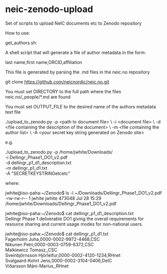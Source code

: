 # neic-zenodo-upload

Set of scripts to upload NeIC documents etc to Zenodo repository

How to use:

get_authors.sh:

A shell script that will generate a file of author metadata in the form:

last name,first name,ORCID,affiliation

This file is generated by parsing the .md files in the neic.no repository

git clone https://github.com/neicnordic/neic.no.git

You must set DIRECTORY to the full path where the files neic.no/_people/*.md are found

You must set OUTPUT_FILE to the desired name of the authors metadata text file

./upload_to_zenodo.py -p \<path to document file\> \\
                      -i \<document file\> \\
		      -d \<file containing the description of the document\> \\
		      -m \<file containing the author list\> \\
		      -A \<your secret key string generated on Zenodo site\>

e.g.

./upload_to_zenodo.py -p /home/jwhite/Downloads/ \
                      -i Dellingr_Phase1_DO1_v2.pdf \
		      -d dellingr_p1_d1_description.txt \
		      -m dellingr_p1_d1.txt \
		      -A "SECRETKEYSTRINGetcetc"

where:

jwhite@iso-paha:~/Zenodo$ ls -l ~/Downloads/Dellingr_Phase1_DO1_v2.pdf <br>
-rw-rw-r-- 1 jwhite jwhite 473048 Jul 28 15:29 /home/jwhite/Downloads/Dellingr_Phase1_DO1_v2.pdf

jwhite@iso-paha:~/Zenodo$ cat dellingr_p1_d1_description.txt <br>
Dellingr Phase 1 deliverable DO1 giving the overall requirements for resource sharing and current usage modes for non-national users.

jwhite@iso-paha:~/Zenodo$ cat dellingr_p1_d1.txt <br>
Fagerholm Juha,0000-0002-9972-4468,CSC <br>
Nikunen Petri,0000-0003-0759-6372,CSC<br>
Malkiewicz Tomasz,,CSC<br>
Sveinbjörnsson Hjörleifur,0000-0002-4120-1234,RHnet<br>
Svalgaard-Kohrt Jens,0000-0002-3104-0406,DeIC<br>
Viðarsson Máni-Maríus,,RHnet<br>

